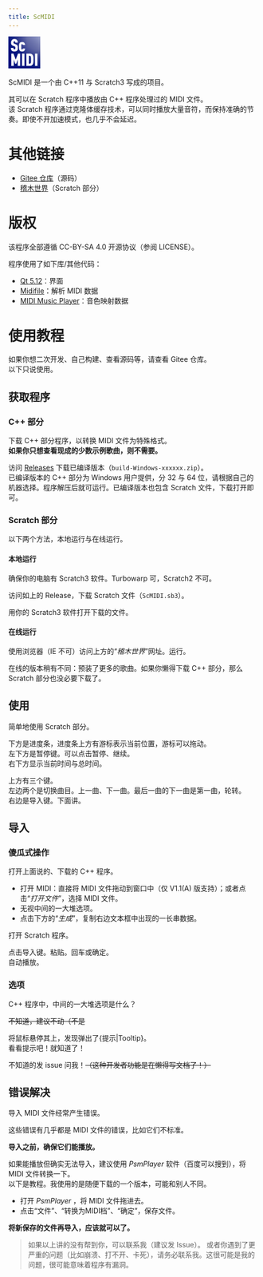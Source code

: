 ```yaml
---
title: ScMIDI
---
```


![图标](../assets/scmidi.png)

ScMIDI 是一个由 C++11 与 Scratch3 写成的项目。

其可以在 Scratch 程序中播放由 C++ 程序处理过的 MIDI 文件。  
该 Scratch 程序通过克隆体缓存技术，可以同时播放大量音符，而保持准确的节奏。即使不开加速模式，也几乎不会延迟。

# 其他链接

- [Gitee 仓库](https://gitee.com/Zeng_YL/scmidi)（源码）
- [稽木世界](https://gitblock.cn/Projects/980898)（Scratch 部分）

# 版权

该程序全部遵循 CC-BY-SA 4.0 开源协议（参阅 LICENSE）。

程序使用了如下库/其他代码：

- [Qt 5.12](https://www.qt.io/)：界面
- [Midifile](https://github.com/craigsapp/midifile/)：解析 MIDI 数据
- [MIDI Music Player](https://scratch.mit.edu/projects/282814322/)：音色映射数据

# 使用教程

如果你想二次开发、自己构建、查看源码等，请查看 Gitee 仓库。  
以下只说使用。

## 获取程序

### C++ 部分

下载 C++ 部分程序，以转换 MIDI 文件为特殊格式。  
**如果你只想查看现成的少数示例歌曲，则不需要。**

访问 [Releases](https://gitee.com/Zeng_YL/scmidi/releases) 下载已编译版本（`build-Windows-xxxxxx.zip`）。  
已编译版本的 C++ 部分为 Windows 用户提供，分 32 与 64 位，请根据自己的机器选择。程序解压后就可运行。已编译版本也包含 Scratch 文件，下载打开即可。

### Scratch 部分

以下两个方法，本地运行与在线运行。

#### 本地运行

确保你的电脑有 Scratch3 软件。Turbowarp 可，Scratch2 不可。

访问如上的 Release，下载 Scratch 文件（`ScMIDI.sb3`）。

用你的 Scratch3 软件打开下载的文件。

#### 在线运行

使用浏览器（IE 不可）访问上方的“*稽木世界*”网址。运行。

在线的版本稍有不同：预装了更多的歌曲。如果你懒得下载 C++ 部分，那么 Scratch 部分也没必要下载了。

## 使用

简单地使用 Scratch 部分。

下方是进度条，进度条上方有游标表示当前位置，游标可以拖动。  
左下方是暂停键。可以点击暂停、继续。  
右下方显示当前时间与总时间。

上方有三个键。  
左边两个是切换曲目。上一曲、下一曲。最后一曲的下一曲是第一曲，轮转。  
右边是导入键。下面讲。

## 导入

### 傻瓜式操作

打开上面说的、下载的 C++ 程序。

- 打开 MIDI：直接将 MIDI 文件拖动到窗口中（仅 V1.1(A) 版支持）；或者点击“*打开文件*”，选择 MIDI 文件。
- 无视中间的一大堆选项。  
- 点击下方的“*生成*”，复制右边文本框中出现的一长串数据。

打开 Scratch 程序。

点击导入键。粘贴。回车或确定。  
自动播放。

### 选项

C++ 程序中，中间的一大堆选项是什么？

~~不知道，建议不动（不是~~

将鼠标悬停其上，发现弹出了{提示|Tooltip}。  
看看提示吧！就知道了！

不知道的发 issue 问我！~~（这种开发者功能是在懒得写文档了！）~~

## 错误解决

导入 MIDI 文件经常产生错误。

这些错误有几乎都是 MIDI 文件的错误，比如它们不标准。

**导入之前，确保它们能播放。**

如果能播放但确实无法导入，建议使用 *PsmPlayer* 软件（百度可以搜到），将 MIDI 文件转换一下。  
以下是教程。我使用的是随便下载的一个版本，可能和别人不同。

- 打开 *PsmPlayer* ，将 MIDI 文件拖进去。
- 点击“文件”、“转换为MIDI档”、“确定”，保存文件。

**将新保存的文件再导入，应该就可以了。**

> 如果以上讲的没有帮到你，可以联系我（建议发 Issue）。
> 或者你遇到了更严重的问题（比如崩溃、打不开、卡死），请务必联系我。这很可能是我的问题，很可能意味着程序有漏洞。
